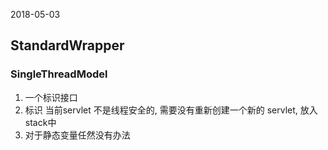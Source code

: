 2018-05-03

## StandardWrapper

### SingleThreadModel
1. 一个标识接口
2. 标识 当前servlet 不是线程安全的, 需要没有重新创建一个新的 servlet, 放入 stack中
3. 对于静态变量任然没有办法